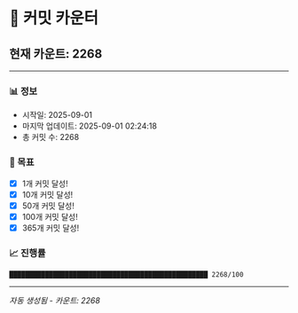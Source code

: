 # 🔢 커밋 카운터

## 현재 카운트: 2268

---

### 📊 정보
- 시작일: 2025-09-01
- 마지막 업데이트: 2025-09-01 02:24:18
- 총 커밋 수: 2268

### 🎯 목표
- [x] 1개 커밋 달성!
- [x] 10개 커밋 달성!
- [x] 50개 커밋 달성!
- [x] 100개 커밋 달성!
- [x] 365개 커밋 달성!

### 📈 진행률
```
██████████████████████████████████████████████████ 2268/100
```

---
*자동 생성됨 - 카운트: 2268*
